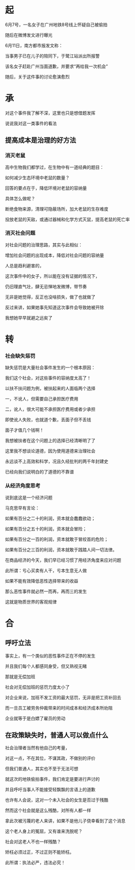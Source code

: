 

# 起

6月7号，一名女子在广州地铁8号线上怀疑自己被偷拍

随后在微博发文进行曝光

6月11日，南方都市报发文称：

当事男子已在儿子的陪同下，于鹭江站派出所报警

该名女子赶赴广州当面道歉，并要求“再给我一次机会”

随后，关于这件事的讨论愈演愈烈

# 承

对这个事件我了解不深，这里也只是想借题发挥

说说我对这一类事件的看法

## 提高成本是治理的好方法

### 消灭老鼠

高中生物我们都学过，在生物中有一道经典的题目：

如何减少生态环境中老鼠的数量？

回答的要点在于，降低环境对老鼠的容纳量

具体怎么做呢？

断绝食物来源，清理可隐蔽场所，加大老鼠的生存难度

投放老鼠的天敌，或通过器械和化学方式灭鼠，提高老鼠的死亡率

### 消灭社会问题

对社会问题的治理思路，其实与此相似：

增加社会问题的出现成本，降低对社会问题的容纳量

人总是趋利避害的，

这次事件中的女子，所以能在没有证据的情况下，

仍旧理直气壮，肆无忌惮地发微博，带节奏

无非是她觉得，反正也没啥损失，做了也就做了

反过来讲，如果她事先知道这次事件会导致她被开除

我想她早早就避之远矣了

# 转

### 社会缺失惩罚

缺失惩罚是大量社会事件发生的一个根本原因：

我们这个社会，对这些事件的容纳度太高了！

以扶不扶问题为例，被扶起来的人面临两个选择

一，不讹人，但需要自己承担医疗费用

二，讹人，很大可能不承担医疗费用或者少承担

即使讹人失败，也就道个歉，丢面子但不丢钱

面子才值几个钱啊！

我想被扶者在这个问题上的选择已经清晰明了了

这里我不想谈论道德，因为使用道德来治理社会

永远谈不上高效和科学，况且久经批判的两千年封建史

已经向我们说明白的了道德的不靠谱

### 从经济角度思考

说到底这是一个经济问题

马克思早有言论：

如果有百分之二十的利润，资本就会蠢蠢欲动；

如果有百分之五十的利润，资本就会冒险；

如果有百分之一百的利润，资本就敢于冒绞首的危险；

如果有百分之三百的利润，资本就敢于践踏人间一切法律。

在商品经济的今天，我们早已经习惯了用经济角度来应对问题

此所谓：亏心买卖有人干，亏本生意无人做

如果不能有效降低恶性选择带来的收益

那么恶性事件就必然一而再，再而三的发生

这就是物质世界的客观规律

# 合

## 呼吁立法

事实上，有一个类似的恶性事件正在不停的发生

并且我们每个人都感同身受，但又熟视无睹

那就是无偿加班

社会对无偿加班的惩罚力度太小了

对企业来说，加班不发工资的最大惩罚，无非是把工资补回去

而一旦员工被劳务仲裁带来的时间成本和经济成本所劝阻

企业就等于是白嫖了雇员的劳动

## 在政策缺失时，普通人可以做点什么

社会治理者当然有他自己的考量，

对这一点，不在其位，不谋其政，不做别的评价

但我们普通人，其实也不至于无法可想

就这次的地铁偷拍事件，我们肯定是要进行声讨的

并且呼吁当事人不能接受轻飘飘的言语上的道歉

也许有人会说，这对一个未入社会的女生是否过于残酷

然而这个社会就是这么残酷，对所有人都一样

拿此次被污蔑的老人来讲，如果不是他儿子侥幸看到了这个消息

这个老人身上的冤屈，又有谁来洗脱呢？

社会对这老人不也一样残酷？

矫枉必须过正，不过正则不能矫枉。

此所谓：执法必严，违法必究！



